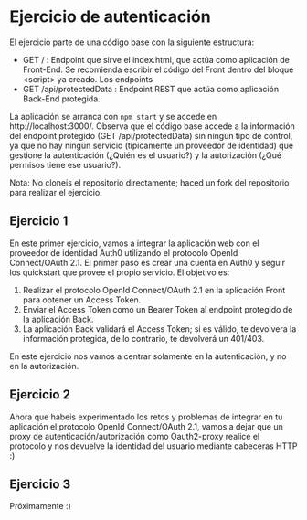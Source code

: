 # Ejercicio de autenticación

El ejercicio parte de una código base con la siguiente estructura:

- GET / : Endpoint que sirve el index.html, que actúa como aplicación de Front-End. Se recomienda escribir el código del Front dentro del bloque \<script\> ya creado. Los endpoints 
- GET /api/protectedData : Endpoint REST que actúa como aplicación Back-End protegida.

La aplicación se arranca con `npm start` y se accede en http://localhost:3000/. Observa que el código base accede a la información del endpoint protegido (GET /api/protectedData) sin ningún tipo de control, ya que no hay ningún servicio (típicamente un proveedor de identidad) que gestione la autenticación (¿Quién es el usuario?) y la autorización (¿Qué permisos tiene ese usuario?).

Nota: No cloneis el repositorio directamente; haced un fork del repositorio para realizar el ejercicio.

## Ejercicio 1

En este primer ejercicio, vamos a integrar la aplicación web con el proveedor de identidad Auth0 utilizando el protocolo OpenId Connect/OAuth 2.1. El primer paso es crear una cuenta en Auth0 y seguir los quickstart que provee el propio servicio. El objetivo es:

1. Realizar el protocolo OpenId Connect/OAuth 2.1 en la aplicación Front para obtener un Access Token.
2. Enviar el Access Token como un Bearer Token al endpoint protegido de la aplicación Back.
3. La aplicación Back validará el Access Token; si es válido, te devolvera la información protegida, de lo contrario, te devolverá un 401/403.

En este ejercicio nos vamos a centrar solamente en la autenticación, y no en la autorización.

## Ejercicio 2

Ahora que habeis experimentado los retos y problemas de integrar en tu aplicación el protocolo OpenId Connect/OAuth 2.1, vamos a dejar que un proxy de autenticación/autorización como Oauth2-proxy realice el protocolo y nos devuelve la identidad del usuario mediante cabeceras HTTP :)

## Ejercicio 3

Próximamente :)
